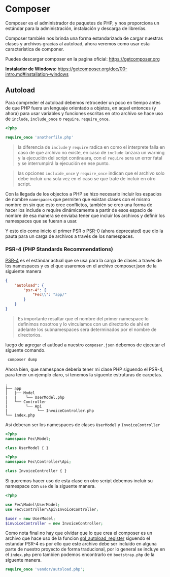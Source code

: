 # Composer

Composer es el administrador de paquetes de PHP,  y nos proporciona un estándar para la administración, instalación y descarga de librerías.

Composer también nos brinda una forma estandarizada de cargar nuestras clases y archivos   gracias al autoload, ahora veremos como usar esta característica de componer.

Puedes descargar composer en la pagina oficial: https://getcomposer.org

**Instalador de Windows:** https://getcomposer.org/doc/00-intro.md#installation-windows

## Autoload

Para compreder el autoload debemos retroceder un poco en tiempo antes de que PHP fuera un lenguaje orientado a objetos, en aquel entonces (y ahora)  para usar variables y funciones escritas en otro archivo  se hace uso de `include`, `include_once` o `require`. `require_once`. 

```php
<?php

require_once 'anotherfile.php'

```

> la diferencia de `include` y `require` radica en como el interprete falla en caso de que archivo no existe, en caso de `include` lanzara un warning y la ejecución del script continuara, con el  `require` sera un error fatal y se interrumpirá la ejecución en ese punto.

>las opciones `incluide_once` y `require_once` indican que el archivo solo debe incluir una sola vez en el caso se que trate de incluir en otro script.

Con la llegada de los objectos a PHP se hizo necesario incluir los espacios de nombre `namespaces` que permiten que existan clases con el mismo nombre en sin que esto cree conflictos, también se creo una forma de hacer los include o require dinámicamente a partir de esos espacio de nombre de esa manera se enviaba tener que incluir los archivos y definir los namespaces que se fueran a usar.

Y esto dio como inicio el primer PSR o [PSR-0](https://www.php-fig.org/psr/psr-0/) (ahora deprecated)  que dio la pauta para un carga de archivos a través de los namespaces. 

### PSR-4 (PHP Standards Recommendations)

[PSR-4](https://www.php-fig.org/psr/psr-4/) es el estándar actual que se usa para la carga de clases a través de los namespaces y es el que usaremos en el archivo composer.json de la siguiente manera

```json
{
    "autoload": {
        "psr-4": {
            "Fec\\": "app/"
        }
    }
}
```

> Es importante resaltar que el nombre del primer namespace lo definimos nosotros y lo vinculamos con un directorio de ahí en adelante los subnamespaces sera determinados por el nombre de directorios.

luego de agregar el autload a nuestro `composer.json` debemos de ejecutar el siguente comando.

```bash
 composer dump
```


Ahora bien, que namespace debería tener mi clase PHP siguendo el PSR-4, para tener un ejemplo claro, si tenemos la siguente estruturas de carpetas.

```
.
├── app
│   ├── Model
|   |    └── UserModel.php
│   └── Controller
|        └── Api
|             └── InvoiceController.php
└── index.php
```

Asi deberan ser los namespaces de clases `UserModel` y `InvoiceController`

```php
<?php
namespace Fec\Model;

class UserModel { }
```

```php
<?php
namespace Fec\Controller\Api;

class InvoiceController { }
```

Si queremos hacer uso de esta clase en otro script debemos incluir su namespace con `use` de la siguente manera.

```php
<?php

use Fec\Model\UserModel;
use Fec\Controller\Api\InvoiceController;

$user = new UserModel;
$invoiceController = new InvoiceController;

```
Como nota final no hay que olvidar que lo que crea el composer es un archivo que hace uso de la funcion [spl_autoload_register](https://www.php.net/manual/es/function.spl-autoload-register.php) siguendo el estandar PSR-4 es por ello que este archivo debe ser incluido en alguna parte de nuestro proyecto de forma traducional, por lo general se incluye en el `index.php` pero tambien podemos encontrarlo en `bootstrap.php` de la siguente manera.

```php
require_once 'vendor/autoload.php';
```

